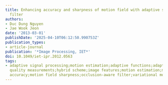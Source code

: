```yaml
---
title: Enhancing accuracy and sharpness of motion field with adaptive scheme and occlusion-aware
  filter
authors:
- Duc Dung Nguyen
- Jae Wook Jeon
date: '2013-03-01'
publishDate: '2025-04-10T06:12:50.990753Z'
publication_types:
- article-journal
publication: '*Image Processing, IET*'
doi: 10.1049/iet-ipr.2012.0563
tags:
- adaptive signal processing;motion estimation;adaptive functions;adaptive scheme;flow
  quality measurements;hybrid scheme;image features;motion estimation;motion field
  accuracy;motion field sharpness;occlusion-aware filter;variational model
---
```

